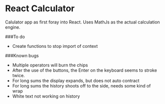 # React Calculator
Calulator app as first foray into React. Uses MathJs as the actual calculation engine.

###To do
+ Create functions to stop import of context

###Known bugs
+ Multiple operators will burn the chips
+ After the use of the buttons, the Enter on the keyboard seems to stroke twice.
+ For long sums the display expands, but does not auto contract
+ For long sums the history shoots off to the side, needs some kind of wrap
+ White text not working on history